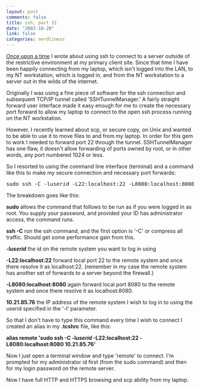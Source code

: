 ```yaml
--- 
layout: post
comments: false
title: ssh, part II
date: "2003-10-20"
link: false
categories: nerdliness
---
```

<a href="http://zanshin.net/blogs/000232.html">Once upon a time</a> I wrote about using ssh to connect to a server outside of the restrictive environment at my primary client site. Since that time I have been happily connecting from my laptop, which isn't logged into the LAN, to my NT workstation, which is logged in, and from the NT workstation to a server out in the wilds of the internet.

Originally I was using a fine piece of software for the ssh connection and subsequent TCP/IP tunnel called 'SSHTunnelManager.' A fairly straight forward user interface made it easy enough for me to create the necessary port forward to allow my laptop to connect to the open ssh process running on the NT workstation.

However, I recently learned about scp, or secure copy, on Unix and wanted to be able to use it to move files to and from my laptop. In order for this gem to work I needed to forward port 22 through the tunnel. SSHTunnelManager has one flaw, it doesn't allow forwarding of ports owned by root, or in other words, any port numbered 1024 or less.

So I resorted to using the command line interface (terminal) and a command like this to make my secure connection and necessary port forwards:

<pre>
sudo ssh -C -l<i>userid</i> -L22:localhost:22 -L8080:localhost:8080 10.21.85.76</pre>

The breakdown goes like this:

<strong>sudo</strong> allows the command that follows to be run as if you were logged in as root. You supply your password, and provided your ID has administrator access, the command runs.

<strong>ssh -C</strong> run the ssh command, and the first option is '-C' or compress all traffic. Should get some performance gain from this.

<strong>-l<i>userid</i></strong> the id on the remote system you want to log in using

<strong>-L22:localhost:22</strong> forward local port 22 to the remote system and once there resolve it as localhost:22. (remember in my case the remote system has another set of forwards to a server beyond the firewall.)

<strong>-L8080:localhost:8080</strong> again forward local port 8080 to the remote system and once there resolve it as localhost:8080.

<strong>10.21.85.76</strong> the IP address of the remote system I wish to log in to using the userid specified in the '-l' parameter.

So that I don't have to type this command every time I wish to connect I created an alias in my <strong>.tcshrc</strong> file, like this:

<strong>alias remote 'sudo ssh -C -l<i>userid</i> -L22:localhost:22 -L8080:localhost:8080 10.21.85.76'</strong>

Now I just open a terminal window and type 'remote' to connect. I'm prompted for my administrator id first (from the sudo command) and then for my login password on the remote server.

Now I have full HTTP and HTTPS browsing and scp ability from my laptop.
